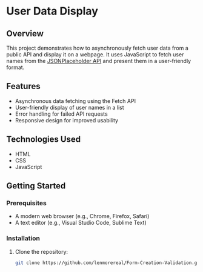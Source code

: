 # User Data Display

## Overview
This project demonstrates how to asynchronously fetch user data from a public API and display it on a webpage. It uses JavaScript to fetch user names from the [JSONPlaceholder API](https://jsonplaceholder.typicode.com/users) and present them in a user-friendly format.

## Features
- Asynchronous data fetching using the Fetch API
- User-friendly display of user names in a list
- Error handling for failed API requests
- Responsive design for improved usability

## Technologies Used
- HTML
- CSS
- JavaScript

## Getting Started

### Prerequisites
- A modern web browser (e.g., Chrome, Firefox, Safari)
- A text editor (e.g., Visual Studio Code, Sublime Text)

### Installation
1. Clone the repository:
   ```bash
   git clone https://github.com/lenmorereal/Form-Creation-Validation.git
